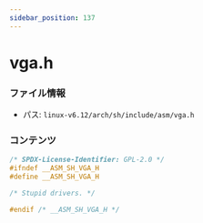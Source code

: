 ```yaml
---
sidebar_position: 137
---
```

# vga.h

### ファイル情報

- パス: `linux-v6.12/arch/sh/include/asm/vga.h`

### コンテンツ

```h
/* SPDX-License-Identifier: GPL-2.0 */
#ifndef __ASM_SH_VGA_H
#define __ASM_SH_VGA_H

/* Stupid drivers. */

#endif /* __ASM_SH_VGA_H */

```
